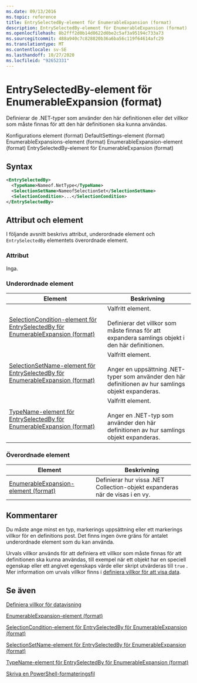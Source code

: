 ```yaml
---
ms.date: 09/13/2016
ms.topic: reference
title: EntrySelectedBy-element för EnumerableExpansion (format)
description: EntrySelectedBy-element för EnumerableExpansion (format)
ms.openlocfilehash: 8b2fff2d0b14d0622d0be2c5af3a95194c733a73
ms.sourcegitcommit: 488a940c7c828820b36a6ba56c119f64614afc29
ms.translationtype: MT
ms.contentlocale: sv-SE
ms.lasthandoff: 10/27/2020
ms.locfileid: "92652331"
---
```

# <a name="entryselectedby-element-for-enumerableexpansion-format"></a>EntrySelectedBy-element för EnumerableExpansion (format)

Definierar de .NET-typer som använder den här definitionen eller det villkor som måste finnas för att den här definitionen ska kunna användas.

Konfigurations element (format) DefaultSettings-element (format) EnumerableExpansions-element (format) EnumerableExpansion-element (format) EntrySelectedBy-element för EnumerableExpansion (format)

## <a name="syntax"></a>Syntax

```xml
<EntrySelectedBy>
  <TypeName>Nameof.NetType</TypeName>
  <SelectionSetName>NameofSelectionSet</SelectionSetName>
  <SelectionCondition>...</SelectionCondition>
</EntrySelectedBy>
```

## <a name="attributes-and-elements"></a>Attribut och element

I följande avsnitt beskrivs attribut, underordnade element och `EntrySelectedBy` elementets överordnade element.

### <a name="attributes"></a>Attribut

Inga.

### <a name="child-elements"></a>Underordnade element

|Element|Beskrivning|
|-------------|-----------------|
|[SelectionCondition-element för EntrySelectedBy för EnumerableExpansion (format)](./selectioncondition-element-for-entryselectedby-for-enumerableexpansion-format.md)|Valfritt element.<br /><br /> Definierar det villkor som måste finnas för att expandera samlings objekt i den här definitionen.|
|[SelectionSetName-element för EntrySelectedBy för EnumerableExpansion (format)](./selectionsetname-element-for-entryselectedby-for-enumerableexpansion-format.md)|Valfritt element.<br /><br /> Anger en uppsättning .NET-typer som använder den här definitionen av hur samlings objekt expanderas.|
|[TypeName-element för EntrySelectedBy för EnumerableExpansion (format)](./typename-element-for-entryselectedby-for-enumerableexpansion-format.md)|Valfritt element.<br /><br /> Anger en .NET-typ som använder den här definitionen av hur samlings objekt expanderas.|

### <a name="parent-elements"></a>Överordnade element

|Element|Beskrivning|
|-------------|-----------------|
|[EnumerableExpansion-element (format)](./enumerableexpansion-element-format.md)|Definierar hur vissa .NET Collection-objekt expanderas när de visas i en vy.|

## <a name="remarks"></a>Kommentarer

Du måste ange minst en typ, markerings uppsättning eller ett markerings villkor för en definitions post. Det finns ingen övre gräns för antalet underordnade element som du kan använda.

Urvals villkor används för att definiera ett villkor som måste finnas för att definitionen ska kunna användas, till exempel när ett objekt har en speciell egenskap eller ett angivet egenskaps värde eller skript utvärderas till `true` . Mer information om urvals villkor finns i [definiera villkor för att visa data](./defining-conditions-for-displaying-data.md).

## <a name="see-also"></a>Se även

[Definiera villkor för datavisning](./defining-conditions-for-displaying-data.md)

[EnumerableExpansion-element (format)](./enumerableexpansion-element-format.md)

[SelectionCondition-element för EntrySelectedBy för EnumerableExpansion (format)](./selectioncondition-element-for-entryselectedby-for-enumerableexpansion-format.md)

[SelectionSetName-element för EntrySelectedBy för EnumerableExpansion (format)](./selectionsetname-element-for-entryselectedby-for-enumerableexpansion-format.md)

[TypeName-element för EntrySelectedBy för EnumerableExpansion (format)](./typename-element-for-entryselectedby-for-enumerableexpansion-format.md)

[Skriva en PowerShell-formateringsfil](./writing-a-powershell-formatting-file.md)
